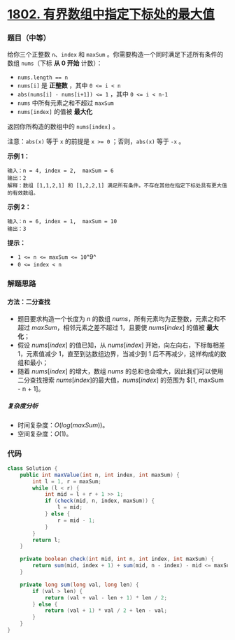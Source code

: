 # [1802. 有界数组中指定下标处的最大值](https://leetcode.cn/problems/maximum-value-at-a-given-index-in-a-bounded-array/)

### 题目（中等）

给你三个正整数 `n`、`index` 和 `maxSum` 。你需要构造一个同时满足下述所有条件的数组 `nums`（下标 **从 0 开始** 计数）：

* `nums.length == n`
* `nums[i]` 是 **正整数** ，其中 `0 <= i < n`
* `abs(nums[i] - nums[i+1]) <= 1` ，其中 `0 <= i < n-1`
* `nums` 中所有元素之和不超过 `maxSum`
* `nums[index]` 的值被 **最大化**

返回你所构造的数组中的 `nums[index]` 。

注意：`abs(x)` 等于 `x` 的前提是 `x >= 0` ；否则，`abs(x)` 等于 `-x` 。

**示例 1：**

```
输入：n = 4, index = 2,  maxSum = 6
输出：2
解释：数组 [1,1,2,1] 和 [1,2,2,1] 满足所有条件。不存在其他在指定下标处具有更大值的有效数组。
```

**示例 2：**

```
输入：n = 6, index = 1,  maxSum = 10
输出：3
```

**提示：**

* `1 <= n <= maxSum <= 10`^9^
* `0 <= index < n`


### 解题思路

#### 方法：二分查找

- 题目要求构造一个长度为 $n$ 的数组 $nums$，所有元素均为正整数，元素之和不超过 $maxSum$，相邻元素之差不超过 $1$，且要使 $nums[index]$ 的值被 **最大化**；
- 假设 $nums[index]$ 的值已知，从 $nums[index]$ 开始，向左向右，下标每相差 $1$，元素值减少 $1$，直至到达数组边界，当减少到 $1$ 后不再减少，这样构成的数组和最小；
- 随着 $nums[index]$ 的增大，数组 $nums$ 的总和也会增大，因此我们可以使用二分查找搜索 $nums[index]$的最大值，$nums[index]$ 的范围为 $[1, maxSum - n + 1]。

##### 复杂度分析

- 时间复杂度：$O(log(maxSum))$。
- 空间复杂度：$O(1)$。

### 代码

```java
class Solution {
    public int maxValue(int n, int index, int maxSum) {
        int l = 1, r = maxSum;
        while (l < r) {
            int mid = l + r + 1 >> 1;
            if (check(mid, n, index, maxSum)) {
                l = mid;
            } else {
                r = mid - 1;
            }
        }
        return l;
    }

    private boolean check(int mid, int n, int index, int maxSum) {
        return sum(mid, index + 1) + sum(mid, n - index) - mid <= maxSum;
    }

    private long sum(long val, long len) {
        if (val > len) {
            return (val + val - len + 1) * len / 2;
        } else {
            return (val + 1) * val / 2 + len - val;
        }
    }
}
```
